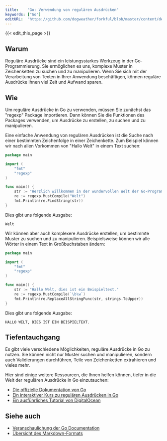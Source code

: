 ```yaml
---
title:    "Go: Verwendung von regulären Ausdrücken"
keywords: ["Go"]
editURL:  "https://github.com/dogweather/forkful/blob/master/content/de/go/using-regular-expressions.md"
---
```


{{< edit_this_page >}}

## Warum

Reguläre Ausdrücke sind ein leistungsstarkes Werkzeug in der Go-Programmierung. Sie ermöglichen es uns, komplexe Muster in Zeichenketten zu suchen und zu manipulieren. Wenn Sie sich mit der Verarbeitung von Texten in Ihrer Anwendung beschäftigen, können reguläre Ausdrücke Ihnen viel Zeit und Aufwand sparen.

## Wie

Um reguläre Ausdrücke in Go zu verwenden, müssen Sie zunächst das "regexp" Package importieren. Dann können Sie die Funktionen des Packages verwenden, um Ausdrücke zu erstellen, zu suchen und zu manipulieren.

Eine einfache Anwendung von regulären Ausdrücken ist die Suche nach einer bestimmten Zeichenfolge in einer Zeichenkette. Zum Beispiel können wir nach allen Vorkommen von "Hallo Welt" in einem Text suchen:

```Go
package main

import (
	"fmt"
	"regexp"
)

func main() {
	str := "Herzlich willkommen in der wundervollen Welt der Go-Programmierung!"
	re := regexp.MustCompile("Welt")
	fmt.Println(re.FindString(str))
}
```

Dies gibt uns folgende Ausgabe:

```
Welt
```

Wir können aber auch komplexere Ausdrücke erstellen, um bestimmte Muster zu suchen und zu manipulieren. Beispielsweise können wir alle Wörter in einem Text in Großbuchstaben ändern:

```Go
package main

import (
	"fmt"
	"regexp"
)

func main() {
	str := "Hallo Welt, dies ist ein Beispieltext."
	re := regexp.MustCompile(`\b\w`)
	fmt.Println(re.ReplaceAllStringFunc(str, strings.ToUpper))
}
```

Dies gibt uns folgende Ausgabe:

```
HALLO WELT, DIES IST EIN BEISPIELTEXT.
```

## Tiefentauchgang

Es gibt viele verschiedene Möglichkeiten, reguläre Ausdrücke in Go zu nutzen. Sie können nicht nur Muster suchen und manipulieren, sondern auch Validierungen durchführen, Teile von Zeichenketten extrahieren und vieles mehr.

Hier sind einige weitere Ressourcen, die Ihnen helfen können, tiefer in die Welt der regulären Ausdrücke in Go einzutauchen:

- [Die offizielle Dokumentation von Go](https://golang.org/pkg/regexp/)
- [Ein interaktiver Kurs zu regulären Ausdrücken in Go](https://regexone.com/references/go)
- [Ein ausführliches Tutorial von DigitalOcean](https://www.digitalocean.com/community/tutorials/how-to-use-regular-expressions-in-go-de)

## Siehe auch

- [Veranschaulichung der Go Documentation](https://blog.golang.org/effective-go)
- [Übersicht des Markdown-Formats](https://www.markdownguide.org/basic-syntax)
